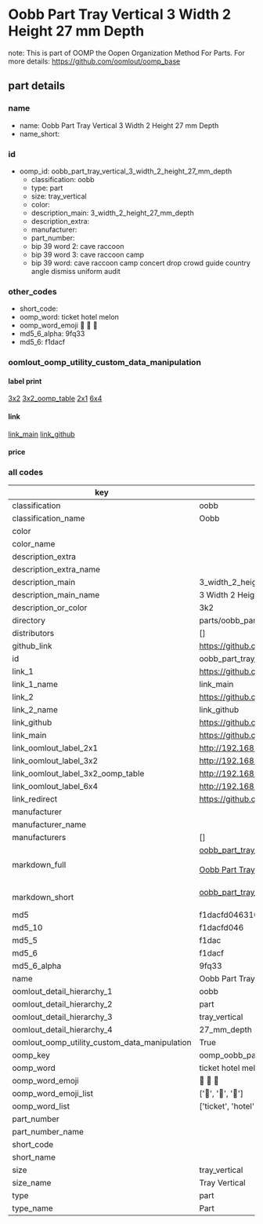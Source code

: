 # Oobb Part Tray Vertical 3 Width 2 Height 27 mm Depth  

note: This is part of OOMP the Oopen Organization Method For Parts. For more details: https://github.com/oomlout/oomp_base

##  part details
  







### name
* name: Oobb Part Tray Vertical 3 Width 2 Height 27 mm Depth
* name_short: 
### id
* oomp_id: oobb_part_tray_vertical_3_width_2_height_27_mm_depth
  * classification: oobb
  * type: part
  * size: tray_vertical
  * color: 
  * description_main: 3_width_2_height_27_mm_depth
  * description_extra: 
  * manufacturer: 
  * part_number: 
  * bip 39 word 2: cave raccoon
  * bip 39 word 3: cave raccoon camp
  * bip 39 word: cave raccoon camp concert drop crowd guide country angle dismiss uniform audit

### other_codes
* short_code: 
* oomp_word: ticket hotel melon
* oomp_word_emoji :ticket: :hotel: :melon:
* md5_6_alpha: 9fq33
* md5_6: f1dacf






### oomlout_oomp_utility_custom_data_manipulation
#### label print
[3x2](http://192.168.1.245:1112/?label=oomp%209fq33)
[3x2_oomp_table](http://192.168.1.108:1112/?label=oomp%209fq33)
[2x1](http://192.168.1.242:1112/?label=oomp%209fq33)
[6x4](http://192.168.1.55:1112/?label=oomp%209fq33)    

#### link

[link_main](https://github.com/oomlout/oomlout_oomp_version_1_messy/tree/main/parts/oobb_part_tray_vertical_3_width_2_height_27_mm_depth) [link_github](https://github.com/oomlout/oomlout_oomp_version_1_messy/tree/main/parts/oobb_part_tray_vertical_3_width_2_height_27_mm_depth)                             

#### price







### all codes 
| key | value |  
| --- | --- |  
| classification | oobb |  
| classification_name | Oobb |  
| color |  |  
| color_name |  |  
| description_extra |  |  
| description_extra_name |  |  
| description_main | 3_width_2_height_27_mm_depth |  
| description_main_name | 3 Width 2 Height 27 mm Depth |  
| description_or_color | 3k2 |  
| directory | parts/oobb_part_tray_vertical_3_width_2_height_27_mm_depth |  
| distributors | [] |  
| github_link | https://github.com/oomlout/oomlout_oomp_part_src/tree/main/parts/oobb_part_tray_vertical_3_width_2_height_27_mm_depth |  
| id | oobb_part_tray_vertical_3_width_2_height_27_mm_depth |  
| link_1 | https://github.com/oomlout/oomlout_oomp_version_1_messy/tree/main/parts/oobb_part_tray_vertical_3_width_2_height_27_mm_depth |  
| link_1_name | link_main |  
| link_2 | https://github.com/oomlout/oomlout_oomp_version_1_messy/tree/main/parts/oobb_part_tray_vertical_3_width_2_height_27_mm_depth |  
| link_2_name | link_github |  
| link_github | https://github.com/oomlout/oomlout_oomp_version_1_messy/tree/main/parts/oobb_part_tray_vertical_3_width_2_height_27_mm_depth |  
| link_main | https://github.com/oomlout/oomlout_oomp_version_1_messy/tree/main/parts/oobb_part_tray_vertical_3_width_2_height_27_mm_depth |  
| link_oomlout_label_2x1 | http://192.168.1.242:1112/?label=oomp%209fq33 |  
| link_oomlout_label_3x2 | http://192.168.1.245:1112/?label=oomp%209fq33 |  
| link_oomlout_label_3x2_oomp_table | http://192.168.1.108:1112/?label=oomp%209fq33 |  
| link_oomlout_label_6x4 | http://192.168.1.55:1112/?label=oomp%209fq33 |  
| link_redirect | https://github.com/oomlout/oomlout_oomp_version_1_messy/tree/main/parts/oobb_part_tray_vertical_3_width_2_height_27_mm_depth |  
| manufacturer |  |  
| manufacturer_name |  |  
| manufacturers | [] |  
| markdown_full | [oobb_part_tray_vertical_3_width_2_height_27_mm_depth](none)<br>[](none)<br>[Oobb Part Tray Vertical 3 Width 2 Height 27 Mm Depth](none)<br><br> |  
| markdown_short | [oobb_part_tray_vertical_3_width_2_height_27_mm_depth](none)<br><br> |  
| md5 | f1dacfd046310cf0d121b2ea41ac1126 |  
| md5_10 | f1dacfd046 |  
| md5_5 | f1dac |  
| md5_6 | f1dacf |  
| md5_6_alpha | 9fq33 |  
| name | Oobb Part Tray Vertical 3 Width 2 Height 27 mm Depth |  
| oomlout_detail_hierarchy_1 | oobb |  
| oomlout_detail_hierarchy_2 | part |  
| oomlout_detail_hierarchy_3 | tray_vertical |  
| oomlout_detail_hierarchy_4 | 27_mm_depth |  
| oomlout_oomp_utility_custom_data_manipulation | True |  
| oomp_key | oomp_oobb_part_tray_vertical_3_width_2_height_27_mm_depth |  
| oomp_word | ticket hotel melon |  
| oomp_word_emoji | :ticket: :hotel: :melon: |  
| oomp_word_emoji_list | [':ticket:', ':hotel:', ':melon:'] |  
| oomp_word_list | ['ticket', 'hotel', 'melon'] |  
| part_number |  |  
| part_number_name |  |  
| short_code |  |  
| short_name |  |  
| size | tray_vertical |  
| size_name | Tray Vertical |  
| type | part |  
| type_name | Part |  
